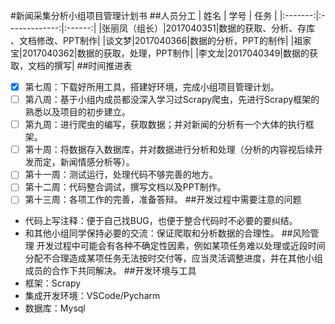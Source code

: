 #新闻采集分析小组项目管理计划书
##人员分工
|   姓名    |   学号   |      任务      |
|:-------:|:-------------:|:------:|
|张丽凤（组长）|2017040351|数据的获取、分析、存库 、文档修改、PPT制作|
|谈文梦|2017040366|数据的分析，PPT的制作|
|祖家宝|2017040362|数据的获取，处理，PPT制作|
|李文龙|2017040349|数据的获取，文档的撰写|
##时间推进表
- [x] 第七周：下载好所用工具，搭建好环境，完成小组项目管理计划。
- [ ] 第八周：基于小组内成员都没深入学习过Scrapy爬虫，先进行Scrapy框架的熟悉以及项目的初步建立。
- [ ] 第九周：进行爬虫的编写，获取数据；并对新闻的分析有一个大体的执行框架。
- [ ] 第十周：将数据存入数据库，并对数据进行分析和处理（分析的内容视后续开发而定，新闻情感分析等）。
- [ ] 第十一周：测试运行，处理代码不够完善的地方。
- [ ] 第十二周：代码整合调试，撰写文档以及PPT制作。
- [ ] 第十三周：各项工作的完善，准备答辩。
##开发过程中需要注意的问题
* 代码上写注释：便于自己找BUG，也便于整合代码时不必要的要纠结。
* 和其他小组同学保持必要的交流：保证爬取和分析数据的合理性。
##风险管理
开发过程中可能会有各种不确定性因素，例如某项任务难以处理或近段时间分配不合理造成某项任务无法按时交付等，应当灵活调整进度，并在其他小组成员的合作下共同解决。
##开发环境与工具
* 框架：Scrapy
* 集成开发环境：VSCode/Pycharm
* 数据库：Mysql